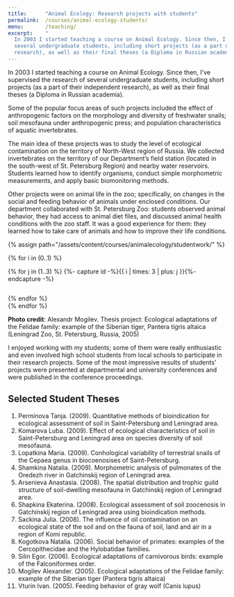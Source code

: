 ```yaml
---
title:      "Animal Ecology: Research projects with students"
permalink:  /courses/animal-ecology-students/
menu:       /teaching/
excerpt:    "
  In 2003 I started teaching a course on Animal Ecology. Since then, I’ve supervised the research of
  several undergraduate students, including short projects (as a part of their independent
  research), as well as their final theses (a Diploma in Russian academia).  "
---
```


In 2003 I started teaching a course on Animal Ecology. Since then, I’ve supervised the
research of several undergraduate students, including short projects (as a part of their independent
research), as well as their final theses (a Diploma in Russian academia).

Some of the popular focus areas of such projects included the effect of anthropogenic factors on the
morphology and diversity of freshwater snails; soil mesofauna under anthropogenic press; and
population characteristics of aquatic invertebrates.

The main idea of these projects was to study the level of ecological contamination on the territory
of North-West region of Russia. We collected invertebrates on the territory of our Department’s
field station (located in the south-west of St. Petersburg Region) and nearby water reservoirs.
Students learned how to identify organisms, conduct simple morphometric measurements, and apply
basic biomonitoring methods.

Other projects were on animal life in the zoo; specifically, on changes in the social and feeding
behavior of animals under enclosed conditions. Our department collaborated with St. Petersburg Zoo:
students observed animal behavior, they had access to animal diet files, and discussed animal health
conditions with the zoo staff. It was a good experience for them: they learned how to take care of
animals and how to improve their life conditions.

{% assign path="/assets/content/courses/animalecology/studentwork/" %}

{% for i in (0..1) %}
  <div class="row mt-4 mb-4">
  {% for j in (1..3) %}
    {%- capture id -%}{{ i | times: 3 | plus: j }}{%- endcapture -%}
    <div class="col-12 col-md col-sm-6">
      <figure class="figure mb-0">
      <img id="mtrigger-{{ id }}" class="ic4f-mtrig ic4f-zoomin figure-img img-fluid" src="{{ site.baseurl }}{{ path }}tiger{{ id }}-s.jpg" alt="">
      </figure>
    </div>
  {% endfor %}
  </div>
{% endfor %}

**Photo credit**: Alexandr Mogilev. Thesis project: Ecological adaptations of the Felidae family: example of the Siberian tiger, Pantera tigris altaica (Leningrad Zoo, St. Petersburg, Russia, 2005)

I enjoyed working with my students; some of them were really enthusiastic and even involved high
school students from local schools to participate in their research projects. Some of the most
impressive results of students’ projects were presented at departmental and university conferences
and were published in the conference proceedings.

## Selected Student Theses

1. Perminova Tanja. (2009). Quantitative methods of bioindication for ecological assessment of soil in Saint-Petersburg and Leningrad area.
1. Komarova Luba. (2009). Effect of ecological characteristics of soil in Saint-Petersburg and Leningrad area on species diversity of soil mesofauna.
1. Lopatkina Maria. (2009). Conhological variability of terrestrial snails of the Cepaea genus in biocoenosises of Saint-Petersburg.
1. Shamkina Natalia. (2009). Morphometric analysis of pulmonates of the Oredezh river in Gatchinskij region of Leningrad area.
1. Arsenieva Anastasia. (2008). The spatial distribution and trophic guild structure of soil-dwelling mesofauna in Gatchinskij region of Leningrad area.
1. Shapkina Ekaterina. (2008). Ecological assessment of soil zoocenosis in Gatchinskij region of Leningrad area using bioindication methods.
1. Sackina Julia. (2008). The influence of oil contamination on an ecological state of the soil and on the fauna of soil, land and air in a region of Komi republic.
1. Kogotkova Natalia. (2006). Social behavior of primates: examples of the Cercopithecidae and the Hylobatidae families.
1. Silin Egor. (2006). Ecological adaptations of carnivorous birds: example of the Falconiformes order.
1. Mogilev Alexander. (2005). Ecological adaptations of the Felidae family: example of the Siberian tiger (Pantera tigris altaica)
1. Vturin Ivan. (2005). Feeding behavior of gray wolf (Canis lupus)
